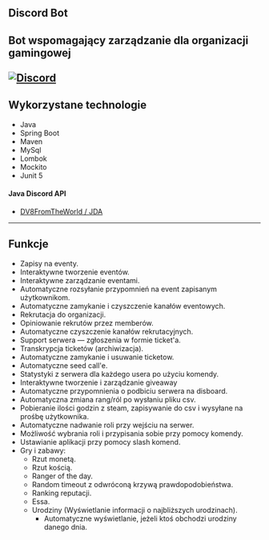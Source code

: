 ## Discord Bot

Bot wspomagający zarządzanie dla organizacji gamingowej<br><br>
<a href="https://discord.gg/invite/jFNpfSzcBW">
<img alt="Discord" src="https://img.shields.io/discord/311976984861212672?style=for-the-badge&logo=discord&label=Rangers Polska&labelColor=f8bd00&color=007800&link=rangerspolska.pl">
</a>
---

## Wykorzystane technologie

* Java
* Spring Boot
* Maven
* MySql
* Lombok
* Mockito
* Junit 5

#### Java Discord API
* [DV8FromTheWorld / JDA](https://github.com/DV8FromTheWorld/JDA)

---

## Funkcje

* Zapisy na eventy.
* Interaktywne tworzenie eventów.
* Interaktywne zarządzanie eventami.
* Automatyczne rozsyłanie przypomnień na event zapisanym użytkownikom.
* Automatyczne zamykanie i czyszczenie kanałów eventowych.
* Rekrutacja do organizacji.
* Opiniowanie rekrutów przez memberów.
* Automatyczne czyszczenie kanałów rekrutacyjnych.
* Support serwera — zgłoszenia w formie ticket'a.
* Transkrypcja ticketów (archiwizacja).
* Automatyczne zamykanie i usuwanie ticketow.
* Automatyczne seed call'e.
* Statystyki z serwera dla każdego usera po użyciu komendy.
* Interaktywne tworzenie i zarządzanie giveaway
* Automatyczne przypomnienia o podbiciu serwera na disboard.
* Automatyczna zmiana rang/ról po wysłaniu pliku csv.
* Pobieranie ilości godzin z steam, zapisywanie do csv i wysyłane na prośbę użytkownika.
* Automatyczne nadwanie roli przy wejściu na serwer.
* Możliwość wybrania roli i przypisania sobie przy pomocy komendy.
* Ustawianie aplikacji przy pomocy slash komend.
* Gry i zabawy:
  * Rzut monetą.
  * Rzut kością.
  * Ranger of the day.
  * Random timeout z odwróconą krzywą prawdopodobieństwa.
  * Ranking reputacji.
  * Essa.
  * Urodziny (Wyświetlanie informacji o najbliższych urodzinach).
    * Automatyczne wyświetlanie, jeżeli ktoś obchodzi urodziny danego dnia.

